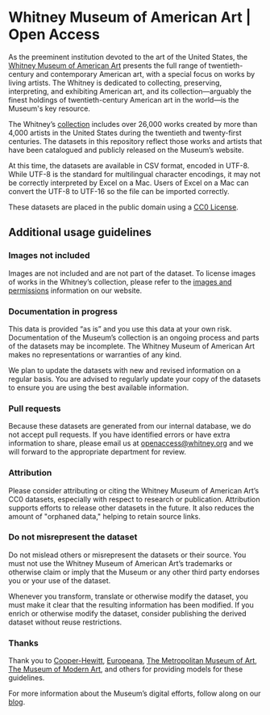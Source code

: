 # Whitney Museum of American Art | Open Access

As the preeminent institution devoted to the art of the United States, the [Whitney Museum of American Art](https://whitney.org) presents the full range of twentieth-century and contemporary American art, with a special focus on works by living artists. The Whitney is dedicated to collecting, preserving, interpreting, and exhibiting American art, and its collection—arguably the finest holdings of twentieth-century American art in the world—is the Museum's key resource.

The Whitney’s [collection](https://whitney.org/collection) includes over 26,000 works created by more than 4,000 artists in the United States during the twentieth and twenty-first centuries. The datasets in this repository reflect those works and artists that have been catalogued and publicly released on the Museum’s website.

At this time, the datasets are available in CSV format, encoded in UTF-8. While UTF-8 is the standard for multilingual character encodings, it may not be correctly interpreted by Excel on a Mac. Users of Excel on a Mac can convert the UTF-8 to UTF-16 so the file can be imported correctly.

These datasets are placed in the public domain using a [CC0 License](https://creativecommons.org/publicdomain/zero/1.0/).

## Additional usage guidelines

### Images not included

Images are not included and are not part of the dataset. To license images of works in the Whitney’s collection, please refer to the [images and permissions](https://whitney.org/collection/images-and-permissions) information on our website.

### Documentation in progress

This data is provided “as is” and you use this data at your own risk. Documentation of the Museum’s collection is an ongoing process and parts of the datasets may be incomplete. The Whitney Museum of American Art makes no representations or warranties of any kind.

We plan to update the datasets with new and revised information on a regular basis. You are advised to regularly update your copy of the datasets to ensure you are using the best available information.

### Pull requests

Because these datasets are generated from our internal database, we do not accept pull requests. If you have identified errors or have extra information to share, please email us at openaccess@whitney.org and we will forward to the appropriate department for review.

### Attribution

Please consider attributing or citing the Whitney Museum of American Art’s CC0 datasets, especially with respect to research or publication. Attribution supports efforts to release other datasets in the future. It also reduces the amount of "orphaned data," helping to retain source links.

### Do not misrepresent the dataset

Do not mislead others or misrepresent the datasets or their source. You must not use the Whitney Museum of American Art’s trademarks or otherwise claim or imply that the Museum or any other third party endorses you or your use of the dataset.

Whenever you transform, translate or otherwise modify the dataset, you must make it clear that the resulting information has been modified. If you enrich or otherwise modify the dataset, consider publishing the derived dataset without reuse restrictions.

### Thanks

Thank you to [Cooper-Hewitt](http://www.cooperhewitt.org/), [Europeana](http://www.europeana.eu/), [The Metropolitan Museum of Art](https://www.metmuseum.org/), [The Museum of Modern Art](http://www.moma.org/), and others for providing models for these guidelines.

For more information about the Museum’s digital efforts, follow along on our [blog](https://medium.com/whitney-digital).
